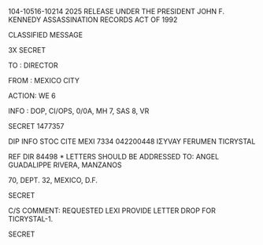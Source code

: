 104-10516-10214 2025 RELEASE UNDER THE PRESIDENT JOHN F. KENNEDY ASSASSINATION RECORDS ACT OF 1992

CLASSIFIED MESSAGE

3X SECRET

TO : DIRECTOR

FROM : MEXICO CITY

ACTION: WE 6

INFO : DOP, CI/OPS, 0/0A, MH 7, SAS 8, VR

SECRET 1477357

DIP INFO STOC CITE MEXI 7334 042200448
ΙΣΥVAY FERUMEN TICRYSTAL

REF DIR 84498
*
LETTERS SHOULD BE ADDRESSED TO: ANGEL GUADALIPPE RIVERA, MANZANOS

70, DEPT. 32, MEXICO, D.F.

SECRET

C/S COMMENT: REQUESTED LEXI PROVIDE LETTER DROP FOR TICRYSTAL-1.

SECRET
